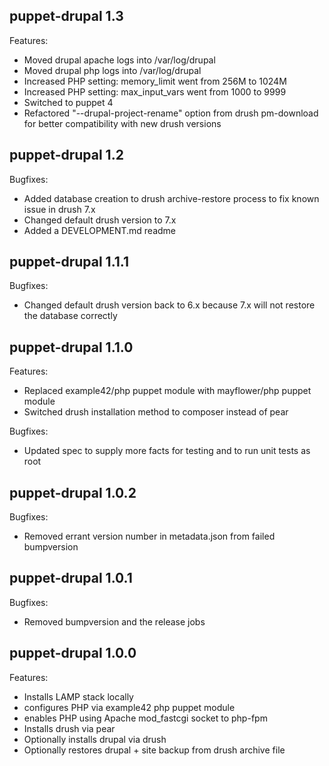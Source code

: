 ## puppet-drupal 1.3

Features:

  - Moved drupal apache logs into /var/log/drupal
  - Moved drupal php logs into /var/log/drupal
  - Increased PHP setting: memory_limit went from 256M to 1024M
  - Increased PHP setting: max_input_vars went from 1000 to 9999
  - Switched to puppet 4
  - Refactored "--drupal-project-rename" option from drush pm-download
    for better compatibility with new drush versions

## puppet-drupal 1.2

Bugfixes:

  - Added database creation to drush archive-restore process to fix
    known issue in drush 7.x
  - Changed default drush version to 7.x 
  - Added a DEVELOPMENT.md readme

## puppet-drupal 1.1.1

Bugfixes:

  - Changed default drush version back to 6.x because 7.x will
    not restore the database correctly

## puppet-drupal 1.1.0

Features:

  - Replaced example42/php puppet module with mayflower/php puppet module
  - Switched drush installation method to composer instead of pear

Bugfixes:

  - Updated spec to supply more facts for testing and to run unit tests as root

## puppet-drupal 1.0.2

Bugfixes:

  - Removed errant version number in metadata.json from failed bumpversion

## puppet-drupal 1.0.1

Bugfixes:

  - Removed bumpversion and the release jobs

## puppet-drupal 1.0.0

Features:

  - Installs LAMP stack locally
  - configures PHP via example42 php puppet module
  - enables PHP using Apache mod_fastcgi socket to php-fpm
  - Installs drush via pear
  - Optionally installs drupal via drush
  - Optionally restores drupal + site backup from drush archive file
